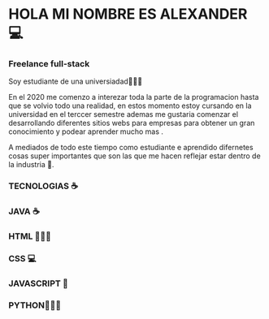 # HOLA MI NOMBRE ES ALEXANDER 💻
### Freelance full-stack

Soy estudiante de una universiadad👨🏽‍🎓

En el 2020 me comenzo a interezar toda la parte de la programacion hasta que se volvio todo una realidad, en estos momento estoy cursando en la universidad en el terccer semestre ademas me gustaria comenzar el desarrollando diferentes sitios webs para empresas para obtener un gran conocimiento y podear aprender mucho mas .

A mediados de todo este tiempo como estudiante e aprendido difernetes cosas super importantes que son las que me hacen reflejar estar dentro de la industria 🛫.

### TECNOLOGIAS ☕

### JAVA ☕     
### HTML 👨🏽‍💻  
### CSS 💻     
### JAVASCRIPT  👾  
### PYTHON👨🏽‍🎓

